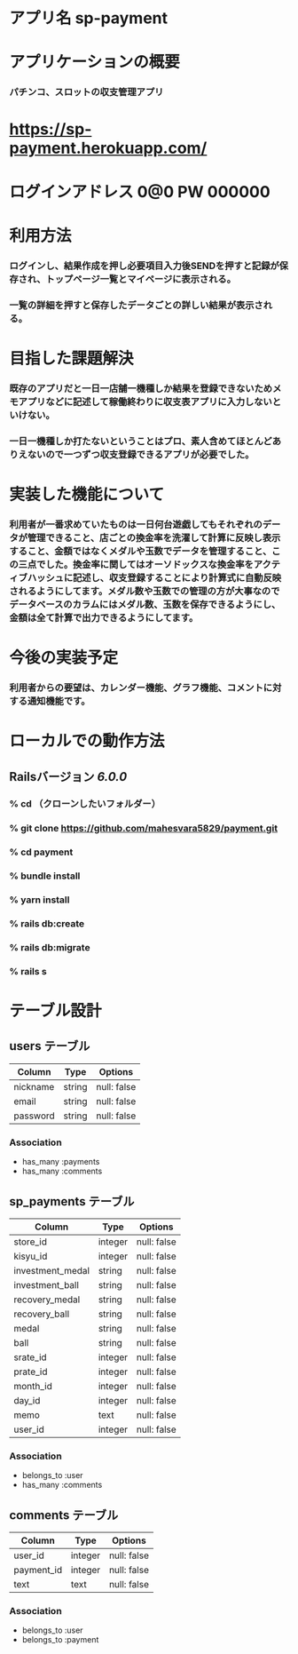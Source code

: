 # アプリ名 sp-payment

# アプリケーションの概要  
### パチンコ、スロットの収支管理アプリ

# https://sp-payment.herokuapp.com/

# ログインアドレス 0@0 PW 000000

# 利用方法  
### ログインし、結果作成を押し必要項目入力後SENDを押すと記録が保存され、トップページ一覧とマイページに表示される。  
### 一覧の詳細を押すと保存したデータごとの詳しい結果が表示される。

# 目指した課題解決
### 既存のアプリだと一日一店舗一機種しか結果を登録できないためメモアプリなどに記述して稼働終わりに収支表アプリに入力しないといけない。  
### 一日一機種しか打たないということはプロ、素人含めてほとんどありえないので一つずつ収支登録できるアプリが必要でした。

# 実装した機能について
### 利用者が一番求めていたものは一日何台遊戯してもそれぞれのデータが管理できること、店ごとの換金率を洗濯して計算に反映し表示すること、金額ではなくメダルや玉数でデータを管理すること、この三点でした。換金率に関してはオーソドックスな換金率をアクティブハッシュに記述し、収支登録することにより計算式に自動反映されるようにしてます。メダル数や玉数での管理の方が大事なのでデータベースのカラムにはメダル数、玉数を保存できるようにし、金額は全て計算で出力できるようにしてます。

# 今後の実装予定
### 利用者からの要望は、カレンダー機能、グラフ機能、コメントに対する通知機能です。

# ローカルでの動作方法
## Railsバージョン _6.0.0_
### % cd （クローンしたいフォルダー）
### % git clone https://github.com/mahesvara5829/payment.git
### % cd payment
### % bundle install
### % yarn install 
### % rails db:create
### % rails db:migrate
### % rails s



# テーブル設計

## users テーブル

| Column   | Type   | Options     |
| -------- | ------ | ----------- |
| nickname | string | null: false |
| email    | string | null: false |
| password | string | null: false |

### Association

- has_many :payments
- has_many :comments

## sp_payments テーブル

| Column          | Type    | Options     |
| --------------- | ------- | ----------- |
| store_id        | integer | null: false |
| kisyu_id        | integer | null: false |
| investment_medal| string  | null: false |
| investment_ball | string  | null: false |
| recovery_medal  | string  | null: false |
| recovery_ball   | string  | null: false |
| medal           | string  | null: false |
| ball            | string  | null: false |
| srate_id        | integer | null: false |
| prate_id        | integer | null: false |
| month_id        | integer | null: false |
| day_id          | integer | null: false |
| memo            | text    | null: false |
| user_id         | integer | null: false |

### Association

- belongs_to :user
- has_many :comments

## comments テーブル

| Column     | Type    | Options     |
| ---------- | ------- | ----------- |
| user_id    | integer | null: false |
| payment_id | integer | null: false |
| text       | text    | null: false |

### Association

- belongs_to :user
- belongs_to :payment